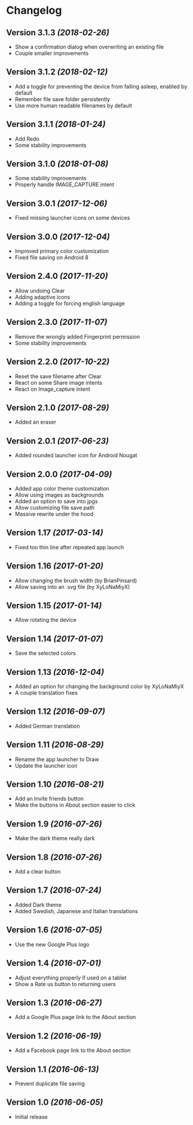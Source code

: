 Changelog
==========

Version 3.1.3 *(2018-02-26)*
----------------------------

 * Show a confirmation dialog when overwriting an existing file
 * Couple smaller improvements

Version 3.1.2 *(2018-02-12)*
----------------------------

 * Add a toggle for preventing the device from falling asleep, enabled by default
 * Remember file save folder persistently
 * Use more human readable filenames by default

Version 3.1.1 *(2018-01-24)*
----------------------------

 * Add Redo
 * Some stability improvements

Version 3.1.0 *(2018-01-08)*
----------------------------

 * Some stability improvements
 * Properly handle IMAGE_CAPTURE intent

Version 3.0.1 *(2017-12-06)*
----------------------------

 * Fixed missing launcher icons on some devices

Version 3.0.0 *(2017-12-04)*
----------------------------

 * Improved primary color customization
 * Fixed file saving on Android 8

Version 2.4.0 *(2017-11-20)*
----------------------------

 * Allow undoing Clear
 * Adding adaptive icons
 * Adding a toggle for forcing english language

Version 2.3.0 *(2017-11-07)*
----------------------------

 * Remove the wrongly added Fingerprint permission
 * Some stability improvements

Version 2.2.0 *(2017-10-22)*
----------------------------

 * Reset the save filename after Clear
 * React on some Share image intents
 * React on Image_capture intent

Version 2.1.0 *(2017-08-29)*
----------------------------

 * Added an eraser

Version 2.0.1 *(2017-06-23)*
----------------------------

 * Added rounded launcher icon for Android Nougat

Version 2.0.0 *(2017-04-09)*
----------------------------

 * Added app color theme customization
 * Allow using images as backgrounds
 * Added an option to save into jpgs
 * Allow customizing file save path
 * Massive rewrite under the hood

Version 1.17 *(2017-03-14)*
----------------------------

 * Fixed too thin line after repeated app launch

Version 1.16 *(2017-01-20)*
----------------------------

 * Allow changing the brush width (by BrianPinsard)
 * Allow saving into an .svg file (by XyLoNaMiyX)

Version 1.15 *(2017-01-14)*
----------------------------

 * Allow rotating the device

Version 1.14 *(2017-01-07)*
----------------------------

 * Save the selected colors

Version 1.13 *(2016-12-04)*
----------------------------

 * Added an option for changing the background color by XyLoNaMiyX
 * A couple translation fixes

Version 1.12 *(2016-09-07)*
----------------------------

 * Added German translation

Version 1.11 *(2016-08-29)*
----------------------------

 * Rename the app launcher to Draw
 * Update the launcher icon

Version 1.10 *(2016-08-21)*
----------------------------

 * Add an Invite friends button
 * Make the buttons in About section easier to click

Version 1.9 *(2016-07-26)*
----------------------------

 * Make the dark theme really dark

Version 1.8 *(2016-07-26)*
----------------------------

 * Add a clear button

Version 1.7 *(2016-07-24)*
----------------------------

 * Added Dark theme
 * Added Swedish, Japanese and Italian translations

Version 1.6 *(2016-07-05)*
----------------------------

 * Use the new Google Plus logo

Version 1.4 *(2016-07-01)*
----------------------------

 * Adjust everything properly if used on a tablet
 * Show a Rate us button to returning users

Version 1.3 *(2016-06-27)*
----------------------------

 * Add a Google Plus page link to the About section

Version 1.2 *(2016-06-19)*
----------------------------

 * Add a Facebook page link to the About section

Version 1.1 *(2016-06-13)*
----------------------------

 * Prevent duplicate file saving

Version 1.0 *(2016-06-05)*
----------------------------

 * Initial release

